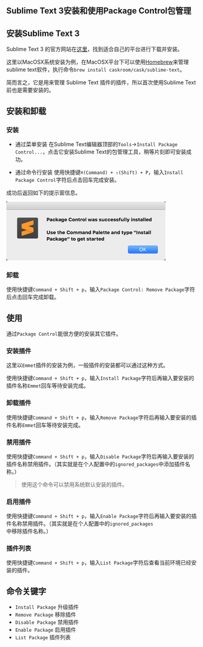 ## Sublime Text 3安装和使用Package Control包管理

## 安装Sublime Text 3

Sublime Text 3 的官方网站在[这里](https://www.sublimetext.com)，找到适合自己的平台进行下载并安装。

这里以MacOSX系统安装为例，在MacOSX平台下可以使用[Homebrew](https://brew.sh/)来管理sublime text软件，执行命令`brew install caskroom/cask/sublime-text`。


简而言之，它是用来管理 Sublime Text 插件的插件，所以首次使用Sublime Text前也是需要安装的。

## 安装和卸载

### 安装

* 通过菜单安装
在Sublime Text编辑器顶部的`Tools`->`Install Package Control...`，点击它安装Sublime Text的包管理工具，稍等片刻即可安装成功。


* 通过命令行安装
使用快捷键`⌘(Command) + ⇧(Shift) + P`，输入`Install Package Control`字符后点击回车完成安装。

成功后返回如下的提示窗信息。

![](/assets/sublime-text-3-install-success-alert.png)

### 卸载

使用快捷键`Command + Shift + p`，输入`Package Control: Remove Package`字符后点击回车完成卸载。


## 使用

通过`Package Control`能很方便的安装其它插件。

### 安装插件

这里以`Emmet`插件的安装为例，一般插件的安装都可以通过这种方式。


使用快捷键`Command + Shift + p`，输入`Install Package`字符后再输入要安装的插件名称`Emmet`回车等待安装完成。

### 卸载插件

使用快捷键`Command + Shift + p`，输入`Remove Package`字符后再输入要安装的插件名称`Emmet`回车等待安装完成。


### 禁用插件

使用快捷键`Command + Shift + p`，输入`Disable Package`字符后再输入要安装的插件名称禁用插件。（其实就是在个人配置中的`ignored_packages`中添加插件名称。）

> 使用这个命令可以禁用系统默认安装的插件。

### 启用插件

使用快捷键`Command + Shift + p`，输入`Enable Package`字符后再输入要安装的插件名称禁用插件。（其实就是在个人配置中的`ignored_packages`中移除插件名称。）


### 插件列表


使用快捷键`Command + Shift + p`，输入`List Package`字符后查看当前环境已经安装的插件。

## 命令关键字

- `Install Package` 升级插件
- `Remove Package` 移除插件
- `Disable Package` 禁用插件
- `Enable Package` 启用插件
- `List Package` 插件列表


